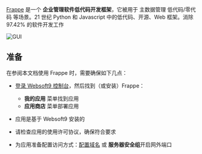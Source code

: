 [Frappe](https://frappeframework.com/) 是一个 **企业管理软件低代码开发框架**，它被用于 主数据管理 低代码/零代码  等场景。21 世纪 Python 和 Javascript 中的低代码、开源、Web 框架。消除 97.42% 的软件开发工作


![GUI](https://libs.websoft9.com/Websoft9/DocsPicture/zh/frappe/frappe-gui-websoft9.png)


## 准备

在参阅本文档使用 Frappe 时，需要确保如下几点：

- [登录 Websoft9 控制台](./login-console)，然后找到（或安装）Frappe：
  - **我的应用** 菜单找到应用 
  - **应用商店** 菜单部署应用

- 应用是基于 Websoft9 安装的

- 请检查应用的使用许可协议，确保符合要求


- 为应用准备配置访问方式：[配置域名](./domain-set) 或 **服务器安全组**开启网外端口